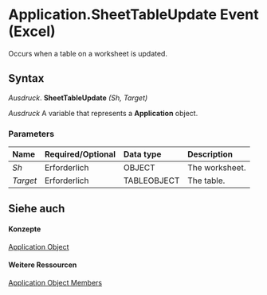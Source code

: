 
# Application.SheetTableUpdate Event (Excel)

Occurs when a table on a worksheet is updated.


## Syntax

 _Ausdruck_. **SheetTableUpdate** _(Sh,_ _Target)_

 _Ausdruck_ A variable that represents a **Application** object.


### Parameters



|**Name**|**Required/Optional**|**Data type**|**Description**|
|:-----|:-----|:-----|:-----|
| _Sh_|Erforderlich|OBJECT|The worksheet.|
| _Target_|Erforderlich|TABLEOBJECT|The table.|

## Siehe auch


#### Konzepte


[Application Object](19b73597-5cf9-4f56-8227-b5211f657f6f.md)
#### Weitere Ressourcen


[Application Object Members](http://msdn.microsoft.com/library/4cb9ca42-8d07-cc9c-2d80-4eb9a5921e1e%28Office.15%29.aspx)
